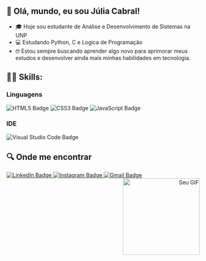 ## 👋 Olá, mundo, eu sou Júlia Cabral!

- 🎓 Hoje sou estudante de Análise e Desenvolvimento de Sistemas na UNP 
- 💻 Estudando Python, C e Logica de Programação
- 🤓 Estou sempre buscando aprender algo novo para aprimorar meus estudos e desenvolver ainda mais minhas habilidades em tecnologia.

## 👩‍💻 Skills:

### Linguagens
<div>
  <img src="https://img.shields.io/badge/HTML5-E34F26?style=for-the-badge&logo=html5&logoColor=white" alt="HTML5 Badge" />
  <img src="https://img.shields.io/badge/CSS3-1572B6?style=for-the-badge&logo=css3&logoColor=white" alt="CSS3 Badge" />
  <img src="https://img.shields.io/badge/JavaScript-323330?style=for-the-badge&logo=javascript&logoColor=F7DF1E" alt="JavaScript Badge" />  
</div>

### IDE 
<div> 
<img src="https://img.shields.io/badge/Visual_Studio_Code-0078D4?style=for-the-badge&logo=visual%20studio%20code&logoColor=white" alt="Visual Studio Code Badge" />
</div>

## 🔍 Onde me encontrar  
<div>
<a href="https://www.linkedin.com/in/juliacabralm/" target="_blank">
      <img src="https://img.shields.io/badge/LinkedIn-0077B5?style=for-the-badge&logo=linkedin&logoColor=white" alt="LinkedIn Badge" />
   </a>
  <a href="https://www.instagram.com/itzcabral_/" target="_blank">
  <img src="https://img.shields.io/badge/Instagram-E4405F?style=for-the-badge&logo=instagram&logoColor=white" alt="Instagram Badge" />
</a>
 <a href="mailto:julia.cabral.medeiros@gmail.com">
  <img src="https://img.shields.io/badge/Gmail-D14836?style=for-the-badge&logo=gmail&logoColor=white" alt="Gmail Badge" />
</a> 
</div>
 <div align="right">
  <img src="https://cdn.discordapp.com/attachments/1141460120065298592/1293319706282950668/Design_sem_nome.gif?ex=6706f156&is=67059fd6&hm=6e174ef9c3c18b6280174ff912fd4cf5e78152afac13a40f0b055e434f654841&" alt="Seu GIF" width="200"/>
</div>
